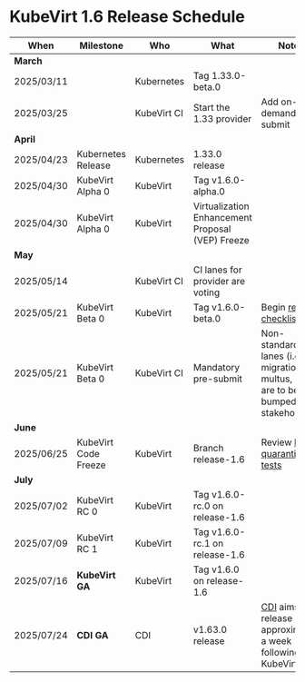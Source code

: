 # KubeVirt 1.6 Release Schedule

| **When**   | **Milestone**          | **Who**     | **What**                         | **Notes**                                                                                                                               |
|------------|------------------------|-------------|----------------------------------|-----------------------------------------------------------------------------------------------------------------------------------------|
| **March**  |                        |             |                                  |                                                                                                                                         |
| 2025/03/11 |                        | Kubernetes  | Tag 1.33.0-beta.0                |                                                                                                                                         |
| 2025/03/25 |                        | KubeVirt CI | Start the 1.33 provider          | Add on-demand pre-submit                                                                                                                |
| **April**  |                        |             |                                  |                                                                                                                                         |
| 2025/04/23 | Kubernetes Release     | Kubernetes  | 1.33.0 release                   |                                                                                                                                         |
| 2025/04/30 | KubeVirt Alpha 0  | KubeVirt    | Tag v1.6.0-alpha.0               |                                                                                                                                         |
| 2025/04/30 | KubeVirt Alpha 0  | KubeVirt    | Virtualization Enhancement Proposal (VEP) Freeze  |                                                                                                                        |
| **May**    |                        |             |                                  |                                                                                                                                         |
| 2025/05/14 |                        | KubeVirt CI | CI lanes for provider are voting |                                                                                                                                         |
| 2025/05/21 | KubeVirt Beta 0        | KubeVirt    | Tag v1.6.0-beta.0                | Begin [release checklist](../release-checklist.md)                                                                                   |
| 2025/05/21 | KubeVirt Beta 0        | KubeVirt CI | Mandatory pre-submit             | Non-standard lanes (i.e. migrations, multus, ipv6) are to be bumped by stakeholder                                                      |
| **June**   |                        |             |                                  |                                                                                                                                         |
| 2025/06/25 | KubeVirt Code Freeze   | KubeVirt    | Branch release-1.6               | Review [list of quarantined tests](https://storage.googleapis.com/kubevirt-prow/reports/quarantined-tests/kubevirt/kubevirt/index.html) |
| **July**   |                        |             |                                  |                                                                                                                                         |
| 2025/07/02 | KubeVirt RC 0          | KubeVirt    | Tag v1.6.0-rc.0 on release-1.6   |                                                                                                                                         |
| 2025/07/09 | KubeVirt RC 1          | KubeVirt    | Tag v1.6.0-rc.1 on release-1.6   |                                                                                                                                         |
| 2025/07/16 | **KubeVirt GA**        | KubeVirt    | Tag v1.6.0 on release-1.6        |                                                                                                                                         |
| 2025/07/24 | **CDI GA**             | CDI         | v1.63.0 release                  | [CDI](https://github.com/kubevirt/containerized-data-importer) aims to release approximately a week following KubeVirt                  |

